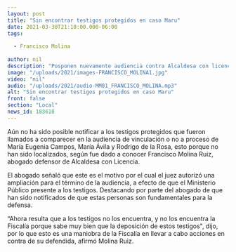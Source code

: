 ```yaml
---
layout: post
title: "Sin encontrar testigos protegidos en caso Maru"
date: 2021-03-30T21:10:00.000-06:00
tags:
  
  - Francisco Molina
  
author: nil
description: "Posponen nuevamente audiencia contra Alcaldesa con licencia."
image: "/uploads/2021/images-FRANCISCO_MOLINA1.jpg"
video: "nil"
audio: "/uploads/2021/audio-MM01_FRANCISCO_MOLINA.mp3"
alt: "Sin encontrar testigos protegidos en caso Maru"
front: false
section: "Local"
news_id: 183618
---
```


Aún no ha sido posible notificar a los testigos protegidos que fueron llamados a comparecer en la audiencia de vinculación o no a proceso de María Eugenia Campos, María Ávila y Rodrigo de la Rosa, esto porque no han sido localizados, según fue dado a conocer Francisco Molina Ruiz, abogado defensor de Alcaldesa con Licencia.

El abogado señaló que este es el motivo por el cual el juez autorizó una ampliación para el término de la audiencia, a efecto de que el Ministerio Público presente a los testigos. Destacando por parte del abogado de que han sido notificados de que estas personas son fundamentales para la defensa.

“Ahora resulta que a los testigos no los encuentra, y no los encuentra la Fiscalía porque sabe muy bien que la deposición de estos testigos", dijo, por lo que esto es una maniobra de la Fiscalía en llevar a cabo acciones en contra de su defendida, afirmó Molina Ruiz.
